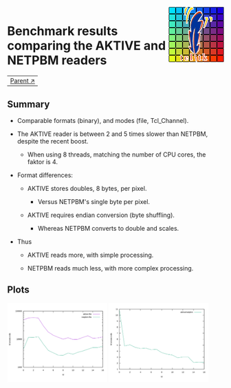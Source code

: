 <img src='../../../doc/assets/aktive-logo-128.png' style='float:right;'>

# Benchmark results comparing the AKTIVE and NETPBM readers

||
|---|
|[Parent ↗](../README.md)|

## Summary

 - Comparable formats (binary), and modes (file, Tcl_Channel).

 - The AKTIVE reader is between 2 and 5 times slower than NETPBM,
   despite the recent boost.

     - When using 8 threads, matching the number of CPU cores, the
       faktor is 4.

 - Format differences:

     - AKTIVE stores doubles, 8 bytes, per pixel.

         - Versus NETPBM's single byte per pixel.

     - AKTIVE requires endian conversion (byte shuffling).

         - Whereas NETPBM converts to double and scales.

 - Thus

     - AKTIVE reads more, with simple processing.

     - NETPBM reads much less, with more complex processing.

## Plots

[<img src='aktive-netpbm-1.svg' style='width:46%;'>](aktive-netpbm-1.svg)
[<img src='aktive-netpbm-2.svg' style='width:46%;'>](aktive-netpbm-2.svg)

